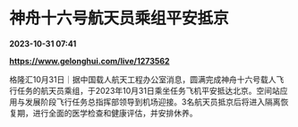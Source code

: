 # 神舟十六号航天员乘组平安抵京

**2023-10-31 07:41**

**https://www.gelonghui.com/live/1273562**

格隆汇10月31日｜据中国载人航天工程办公室消息，圆满完成神舟十六号载人飞行任务的航天员乘组，于2023年10月31日乘坐任务飞机平安抵达北京。空间站应用与发展阶段飞行任务总指挥部领导到机场迎接。3名航天员抵京后将进入隔离恢复期，进行全面的医学检查和健康评估，并安排休养。